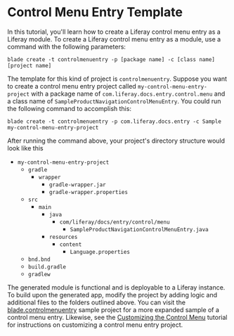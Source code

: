 # Control Menu Entry Template

In this tutorial, you'll learn how to create a Liferay control menu entry as a
Liferay module. To create a Liferay control menu entry as a module, use a
command with the following parameters: 

    blade create -t controlmenuentry -p [package name] -c [class name] [project name]

The template for this kind of project is `controlmenuentry`. Suppose you want to
create a control menu entry project called `my-control-menu-entry-project` with
a package name of `com.liferay.docs.entry.control.menu` and a class name of
`SampleProductNavigationControlMenuEntry`. You could run the following command
to accomplish this:

    blade create -t controlmenuentry -p com.liferay.docs.entry -c Sample my-control-menu-entry-project

After running the command above, your project's directory structure would look
like this

- `my-control-menu-entry-project`
    - `gradle`
        - `wrapper`
            - `gradle-wrapper.jar`
            - `gradle-wrapper.properties`
    - `src`
        - `main`
            - `java`
                - `com/liferay/docs/entry/control/menu`
                    - `SampleProductNavigationControlMenuEntry.java`
            - `resources`
                - `content`
                    - `Language.properties`
    - `bnd.bnd`
    - `build.gradle`
    - `gradlew`

The generated module is functional and is deployable to a Liferay instance. To
build upon the generated app, modify the project by adding logic and additional
files to the folders outlined above. You can visit the
[blade.controlmenuentry](https://github.com/liferay/liferay-blade-samples/tree/master/liferay-gradle/blade.controlmenuentry)
sample project for a more expanded sample of a control menu entry. Likewise, see
the
[Customizing the Control Menu](/develop/tutorials/-/knowledge_base/7-0/customizing-the-control-menu)
tutorial for instructions on customizing a control menu entry project.
